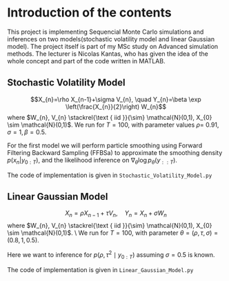 # Introduction of the contents
This project is implementing Sequencial Monte Carlo simulations and inferences on two models(stochastic volatility model and linear Gaussian model). The project itself is part of my MSc study on Advanced simulation methods. The lecturer is Nicolas Kantas, who has given the idea of the whole concept and part of the code written in MATLAB.



## Stochastic Volatility Model
$$X_{n}=\rho X_{n-1}+\sigma V_{n}, \quad Y_{n}=\beta \exp \left(\frac{X_{n}}{2}\right) W_{n}$$
where $W_{n}, V_{n} \stackrel{\text { iid }}{\sim} \mathcal{N}(0,1), X_{0} \sim \mathcal{N}(0,1)$.
We run for $T=100$, with parameter values $\rho=$ $0.91, \sigma=1, \beta=0.5$.

For the first model we will perform particle smoothing using Forward Filtering Backward Sampling (FFBSa) to approximate the smoothing density $p(x_n| y_{0:T})$, and the likelihood inference on $\nabla_{\theta} \log p_{\theta}\left(y_{:: T}\right)$.

The code of implementation is given in `Stochastic_Volatility_Model.py`


## Linear Gaussian Model
$$X_{n}=\rho X_{n-1}+\tau V_{n}, \quad Y_{n}=X_{n}+\sigma W_{n}$$
where $W_{n}, V_{n} \stackrel{\text { iid }}{\sim} \mathcal{N}(0,1), X_{0} \sim \mathcal{N}(0,1)$. \\
We run for $T=100$, with parameter $\theta=(\rho, \tau, \sigma)=(0.8, 1, 0.5)$.

Here we want to inference for $p\left(\rho, \tau^{2} \mid y_{0: T}\right)$ assuming $\sigma=0.5$ is known.

The code of implementation is given in `Linear_Gaussian_Model.py`

